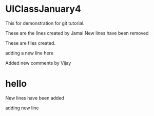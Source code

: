 # UIClassJanuary4
This for demonstration for git tutorial.


These are the lines created by Jamal
New lines have been removed
 
 These are files created.

adding a new line here

Added new comments by Vijay 

<h1>hello</h1>

New lines have been added


<p>adding new line</p>

